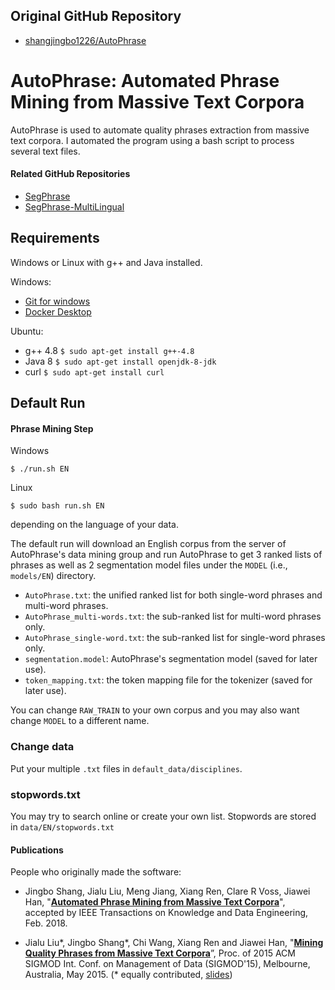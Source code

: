 ## Original GitHub Repository

* [shangjingbo1226/AutoPhrase](https://github.com/shangjingbo1226/AutoPhrase)

# AutoPhrase: Automated Phrase Mining from Massive Text Corpora

AutoPhrase is used to automate quality phrases extraction from massive text corpora. I automated the program using a bash script to process several text files.

#### Related GitHub Repositories

*   [SegPhrase](https://github.com/shangjingbo1226/SegPhrase)
*	[SegPhrase-MultiLingual](https://github.com/remenberl/SegPhrase-MultiLingual)

## Requirements

Windows or Linux with g++ and Java installed.

Windows: 

* [Git for windows](https://gitforwindows.org/)
* [Docker Desktop](https://www.docker.com/products/docker-desktop)

Ubuntu:

* g++ 4.8 `$ sudo apt-get install g++-4.8`
* Java 8 `$ sudo apt-get install openjdk-8-jdk`
* curl `$ sudo apt-get install curl`

## Default Run

#### Phrase Mining Step
Windows
```
$ ./run.sh EN
```

Linux
```
$ sudo bash run.sh EN
```
depending on the language of your data.


The default run will download an English corpus from the server of AutoPhrase's data
mining group and run AutoPhrase to get 3 ranked lists of phrases as well as 2 segmentation model files under the
```MODEL``` (i.e., ```models/EN```) directory. 
* ```AutoPhrase.txt```: the unified ranked list for both single-word phrases and multi-word phrases. 
* ```AutoPhrase_multi-words.txt```: the sub-ranked list for multi-word phrases only. 
* ```AutoPhrase_single-word.txt```: the sub-ranked list for single-word phrases only.
* ```segmentation.model```: AutoPhrase's segmentation model (saved for later use).
* ```token_mapping.txt```: the token mapping file for the tokenizer (saved for later use).

You can change ```RAW_TRAIN``` to your own corpus and you may also want change ```MODEL``` to a different name.


### Change data

Put your multiple ```.txt``` files in ```default_data/disciplines```.

### stopwords.txt

You may try to search online or create your own list. Stopwords are stored in ```data/EN/stopwords.txt```

#### Publications

People who originally made the software:

*   Jingbo Shang, Jialu Liu, Meng Jiang, Xiang Ren, Clare R Voss, Jiawei Han, "**[Automated Phrase Mining from Massive Text Corpora](https://arxiv.org/abs/1702.04457)**", accepted by IEEE Transactions on Knowledge and Data Engineering, Feb. 2018.

*   Jialu Liu\*, Jingbo Shang\*, Chi Wang, Xiang Ren and Jiawei Han, "**[Mining Quality Phrases from Massive Text Corpora](http://hanj.cs.illinois.edu/pdf/sigmod15_jliu.pdf)**”, Proc. of 2015 ACM SIGMOD Int. Conf. on Management of Data (SIGMOD'15), Melbourne, Australia, May 2015. (\* equally contributed, [slides](https://www.microsoft.com/en-us/research/wp-content/uploads/2016/02/sigmod15SegPhrase.pdf))
